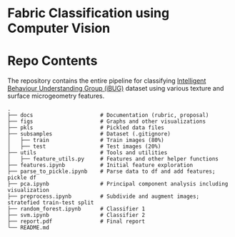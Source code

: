 # Fabric Classification using Computer Vision

# Repo Contents
The repository contains the entire pipeline for classifying [Intelligent Behaviour Understanding Group (iBUG)](https://ibug.doc.ic.ac.uk/resources/fabrics/) dataset using various texture and surface microgeometry features. 

``` 
.
├── docs                     # Documentation (rubric, proposal)
├── figs                     # Graphs and other visualizations 
├── pkls                     # Pickled data files 
├── subsamples               # Dataset (.gitignore) 
│   ├── train                # Train images (80%) 
│   ├── test                 # Test images (20%) 
├── utils                    # Tools and utilities
│   ├── feature_utils.py     # Features and other helper functions 
├── features.ipynb           # Initial feature exploration
├── parse_to_pickle.ipynb    # Parse data to df and add features; pickle df 
├── pca.ipynb                # Principal component analysis including visualization
├── preprocess.ipynb         # Subdivide and augment images; stratefied train-test split
├── random_forest.ipynb      # Classifier 1 
├── svm.ipynb                # Classifier 2
├── report.pdf               # Final report 
└── README.md
``` 
